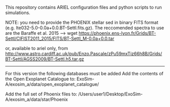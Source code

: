 This repository contains ARIEL configuration files and python scripts to run simulations.

NOTE: you need to provide the PHOENIX stellar sed in binary FITS format (e.g. lte032-5.0-0.0a+0.0.BT-Settl.fits.gz).
The reccomended spectra to use are the Baraffe et al. 2015
-->  wget https://phoenix.ens-lyon.fr/Grids/BT-Settl/CIFIST2011_2015/FITS/BT-Settl_M-0.0a+0.0.tar

or, available to ariel only, from 
http://www.astro.cardiff.ac.uk/pub/Enzo.Pascale/zPu59mxTiz66h8B/Grids/BT-Settl/AGSS2009/BT-Settl.h5.tar.gz

----

For this version the following databases must be added
Add the contents of the Open Exoplanet Catalogue to:
ExoSim-A/exosim_a/data/open_exoplanet_catalogue/

Add the full set of Phoenix files to:
/Users/user1/Desktop/ExoSim-A/exosim_a/data/star/Phoenix 


